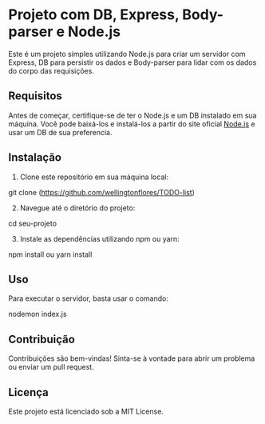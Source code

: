 # Projeto com DB, Express, Body-parser e Node.js

Este é um projeto simples utilizando Node.js para criar um servidor com Express, DB para persistir os dados e Body-parser para lidar com os dados do corpo das requisições.

## Requisitos

Antes de começar, certifique-se de ter o Node.js e um DB instalado em sua máquina. Você pode baixá-los e instalá-los a partir do site oficial [Node.js](https://nodejs.org/) e usar um DB de sua preferencia.

## Instalação

1. Clone este repositório em sua máquina local:

git clone (https://github.com/wellingtonflores/TODO-list)

2. Navegue até o diretório do projeto:

cd seu-projeto

3. Instale as dependências utilizando npm ou yarn:

npm install
 ou
yarn install

## Uso
Para executar o servidor, basta usar o comando:

nodemon index.js

## Contribuição
Contribuições são bem-vindas! Sinta-se à vontade para abrir um problema ou enviar um pull request.

## Licença
Este projeto está licenciado sob a MIT License.
